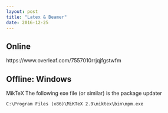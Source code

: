 ```yaml
---
layout: post
title: "Latex & Beamer"
date: 2016-12-25
---
```

<h2>Online</h2>
https://www.overleaf.com/7557010rrjqjfgstwfm
<h2>Offline: Windows</h2>
MikTeX
The following exe file (or similar) is the package updater
<pre><code>C:\Program Files (x86)\MiKTeX 2.9\miktex\bin\mpm.exe</code></pre>

